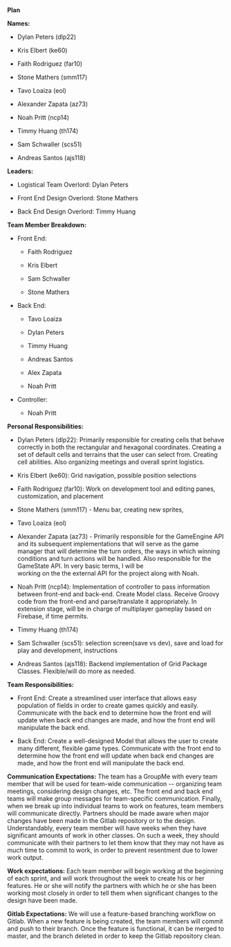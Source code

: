 **Plan**

**Names:** 

* Dylan Peters (dlp22) 

* Kris Elbert (ke60)

* Faith Rodriguez (far10)

* Stone Mathers (smm117)

* Tavo Loaiza (eol) 

* Alexander Zapata (az73) 

* Noah Pritt (ncp14)

* Timmy Huang (th174)

* Sam Schwaller (scs51)

* Andreas Santos (ajs118)

**Leaders:**

* Logistical Team Overlord: Dylan Peters

* Front End Design Overlord: Stone Mathers

* Back End Design Overlord: Timmy Huang

**Team Member Breakdown:**

* Front End:

    * Faith Rodriguez 

    * Kris Elbert

    * Sam Schwaller 

    * Stone Mathers 

* Back End:

    * Tavo Loaiza

    * Dylan Peters

    * Timmy Huang

    * Andreas Santos

    * Alex Zapata

    * Noah Pritt

* Controller:

    * Noah Pritt

**Personal Responsibilities:**

* Dylan Peters (dlp22): Primarily responsible for creating cells that behave correctly in both the rectangular and hexagonal coordinates. Creating a set of default cells and terrains that the user can select from. Creating cell abilities. Also organizing meetings and overall sprint logistics.

* Kris Elbert (ke60): Grid navigation, possible position selections

* Faith Rodriguez (far10): Work on development tool and editing panes, customization, and placement

* Stone Mathers (smm117) - Menu bar, creating new sprites, 

* Tavo Loaiza (eol) 

* Alexander Zapata (az73) - Primarily responsible for the GameEngine API and its subsequent implementations that  will serve as the game manager that will determine the turn orders, the ways in which winning conditions and turn actions will be handled. Also responsible for the GameState API. In very basic terms, I will be  
working on the the external API for the project along with Noah.

* Noah Pritt (ncp14): Implementation of controller to pass information between front-end and back-end. Create Model class. Receive Groovy code from the front-end and parse/translate it appropriately. In extension stage, will be in charge of multiplayer gameplay based on Firebase, if time permits.

* Timmy Huang (th174)

* Sam Schwaller (scs51): selection screen(save vs dev), save and load for play and development, instructions 

* Andreas Santos (ajs118): Backend implementation of Grid Package Classes. Flexible/will do more as needed.

**Team Responsibilities:**

* Front End: Create a streamlined user interface that allows easy population of fields in order to create games quickly and easily. Communicate with the back end to determine how the front end will update when back end changes are made, and how the front end will manipulate the back end.

* Back End: Create a well-designed Model that allows the user to create many different, flexible game types. Communicate with the front end to determine how the front end will update when back end changes are made, and how the front end will manipulate the back end.

**Communication Expectations:** The team has a GroupMe with every team member that will be used for team-wide communication -- organizing team meetings, considering design changes, etc. The front end and back end teams will make group messages for team-specific communication. Finally, when we break up into individual teams to work on features, team members will communicate directly. Partners should be made aware when major changes have been made in the Gitlab repository or to the design. Understandably, every team member will have weeks when they have significant amounts of work in other classes. On such a week, they should communicate with their partners to let them know that they may not have as much time to commit to work, in order to prevent resentment due to lower work output.

**Work expectations:** Each team member will begin working at the beginning of each sprint, and will work throughout the week to create his or her features. He or she will notify the partners with which he or she has been working most closely in order to tell them when significant changes to the design have been made.


**Gitlab Expectations:** We will use a feature-based branching workflow on Gitlab. When a new feature is being created, the team members will commit and push to their branch. Once the feature is functional, it can be merged to master, and the branch deleted in order to keep the Gitlab repository clean.

